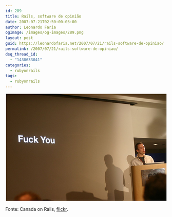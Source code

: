 ```yaml
---
id: 289
title: Rails, software de opinião
date: 2007-07-21T02:50:00-03:00
author: Leonardo Faria
ogImage: /images/og-images/289.png
layout: post
guid: https://leonardofaria.net/2007/07/21/rails-software-de-opiniao/
permalink: /2007/07/21/rails-software-de-opiniao/
dsq_thread_id:
  - "1430633041"
categories:
  - rubyonrails
tags:
  - rubyonrails
---
```

<center>
  <img src='/wp-content/uploads/2007/07/rails-fuckyou.jpg' alt='Fuck you' />
</center>

  
Fonte: Canada on Rails, [flickr](http://www.flickr.com/photos/eugevon/130610241/).
